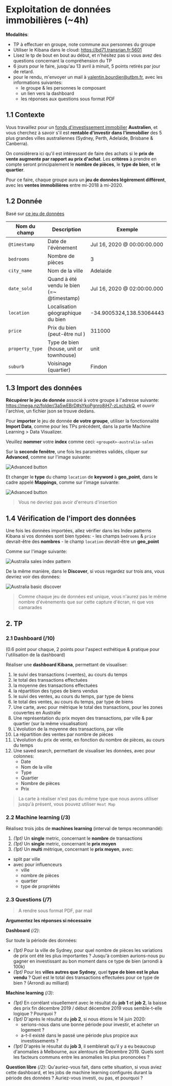 # Exploitation de données immobilières (~4h)

**Modalités**:
  - TP à effectuer en groupe, note commune aux personnes du groupe
  - Utiliser le Kibana dans le cloud: https://bd71.transrian.fr:5601
  - Lisez le tp de bout en bout au début, et n'hésitez pas si vous avez des questions concernant la compréhension du TP
  - 6 jours pour le faire, jusqu'au 13 avril à minuit, 5 points retirés par jour de retard.
  - pour le rendu, m'envoyer un mail à valentin.bourdier@utbm.fr, avec les informations suivantes:
    - le groupe & les personnes le composant
    - un lien vers la dashboard
    - les réponses aux questions sous format PDF

## 1.1 Contexte

Vous travaillez pour un [fonds d'investissement immobilier](https://www.scpi-8.com/opci/definition-fpi) **Australien**, et vous cherchez à savoir s'il est **rentable d'investir dans l'immobilier** des 5 plus grandes villes australiennes (Sydney, Perth, Adelaide, Brisbane & Canberra).

On considèrera ici qu'il est intéressant de faire des achats si le **prix de vente augmente par rapport au prix d'achat**. Les **critères** à prendre en compte seront principalement le **nombre de pièces**, le **type de bien**, et **le quartier**.

Pour ce faire, chaque groupe aura un **jeu de données légèrement différent**, avec les **ventes immobilières** entre mi-2018 à mi-2020.

## 1.2 Donnée

Basé sur [ce jeu de données](https://www.kaggle.com/htagholdings/aus-real-estate-sales-march-2019-to-april-2020)

| Nom du champ    | Description                               | Exemple                             |
| --------------- | ----------------------------------------- | ----------------------------------- |
| `@timestamp`    | Date de l'évènement                       | Jul 16, 2020 @ 00&#58;00&#58;00.000 |
| `bedrooms`      | Nombre de pièces                          | 3                                   |
| `city_name`     | Nom de la ville                           | Adelaide                            |
| `date_sold`     | Quand à été vendu le bien (=~ @timestamp) | Jul 16, 2020 @ 02&#58;00&#58;00.000 |
| `location`      | Localisation géographique du bien         | -34.9005324,138.53064443            |
| `price`         | Prix du bien (peut-être nul  )            | 311000                              |
| `property_type` | Type de bien (house, unit or townhouse)   | unit                                |
| `suburb`        | Voisinage (quartier)                      | Findon                              |

## 1.3 Import des données

**Récupérer le jeu de donnée** associé à votre groupe à l'adresse suivante: https://mega.nz/folder/3a5wEBrD#sYkoPgnro8jH7-zLxchzkQ, et ouvrir l'archive, un fichier json se trouve dedans.

Pour **importer** le jeu de donnée **de votre groupe**, utiliser la fonctionnalité **Import Data**, comme pour les TPs précédent, dans la partie Machine Learning > Data Visualizer.

Veuillez **nommer** votre **index** comme ceci: `<groupeX>-australia-sales` 

Sur la **seconde fenêtre**, une fois les paramètres validés, cliquer sur **Advanced**, comme sur l'image suivante:

![Advanced button](images/import_file_advanced.png)

Et changer le **type** du champ `location` de **keyword** à **geo_point**, dans le cadre  appelé **Mappings**, comme sur l'image suivante:

![Advanced button](images/modification_geopoint.png)

> Vous ne devriez pas avoir d'erreurs d'insertion

## 1.4 Vérification de l'import des données

Une fois les données importées, allez vérifier dans les Index patterns Kibana si vos données sont bien typées:
    - les champs `bedrooms` & `price` devrait-être des **nombres**
    - le champ `location` devrait-être un **geo_point**

Comme sur l'image suivante:

![Australia sales index pattern](images/australia_sales_index_pattern.png)

De la même manière, dans le **Discover**, si vous regardez sur trois ans, vous devriez voir des données:

![Australia basic discover](images/discover_australia.png)

> Comme chaque jeu de données est unique, vous n'aurez pas le même nombre d'évènements que sur cette capture d'écran, ni que vos camarades

## 2. TP

### 2.1 Dashboard (/10)

(0.6 point pour chaque, 2 points pour l'aspect esthétique & pratique pour l'utilisation de la dashboard)

Réaliser une **dashboard Kibana**, permettant de visualiser:

1) le suivi des transactions (=ventes), au cours du temps
2) le total des transactions effectuées
3) la moyenne des transactions effectuées
4) la répartition des types de biens vendus
5) le suivi des ventes, au cours du temps, par type de biens
6) le total des ventes, au cours du temps, par type de biens
7) Une carte, avec pour métrique le total des transactions, pour les zones couvertes en Australie
8) Une représentation du prix moyen des transactions, par ville & par quartier (sur la même visualisation)
9) L'évolution de la moyenne des transactions, par ville
10) La répartition des ventes par nombre de pièces
11) L'évolution du prix de vente, en fonction du nombre de pièces, au cours du temps
12) Une saved search, permettant de visualiser les données, avec pour colonnes:
    - Date
    - Nom de la ville
    - Type
    - Quartier
    - Nombre de pièces
    - Prix

> La carte à réaliser n'est pas du même type que nous avons utiliser jusqu'à présent, vous pouvez utiliser `Heat Map`

### 2.2 Machine learning (/3)

Réalisez trois jobs de **machines learning** (interval de temps recommandé):

1) *(1pt)* Un **single** metric, concernant le **nombre** de transactions
2) *(1pt)* Un **single** metric, concernant le **prix moyen**
3) *(1pt)* Un **multi** métrique, concernant le **prix moyen**, avec:
  - split par ville
  - avec pour influenceurs
    - ville
    - nombre de pièces
    - quartier
    - type de propriétés

### 2.3 Questions (/7)

> A rendre sous format PDF, par mail

**Argumentez les réponses si nécessaire**

**Dashboard** *(/2)*:

Sur toute la période des données:

  - *(1pt)* Pour la ville de Sydney, pour quel nombre de pièces les variations de prix ont été les plus importantes ? Jusqu'à combien aurions-nous pu gagner en investissant au bon moment dans ce type de bien (arrondi à 100k)
  - *(1pt)* Pour les **villes autres que Sydney**, quel **type de bien est le plus vendu** ? Quel est le total des transactions effectuées pour ce type de bien ? (Arrondi au milliard)


**Machine learning** *(/3)*:

  - *(1pt)* En corrélant visuellement avec le résultat du **job 1** et **job 2**, la baisse des prix fin décembre 2019 / début décembre 2019 vous semble-t-elle logique ? Pourquoi ?
  - *(1pt)* D'après le résultat du **job 2**, si nous étions le 14 juin 2020:
    - serions-nous dans une bonne période pour investir, et acheter un logement ?
    - a-t-il existé dans le passé une période plus propice aux investissements ?
  - *(1pt)* D'après le résultat du **job 3**, il semblerait qu'il y a eu beaucoup d'anomalies à Melbourne, aux alentours de Décembre 2019. Quels sont les facteurs communs entre les anomalies les plus prononcées ?

  **Question libre** *(/2)*: Qu'auriez-vous fait, dans cette situation, si vous aviez cette dashboard, et les jobs de machine learning configurés durant la période des données ? Auriez-vous investi, ou pas, et pourquoi ?
